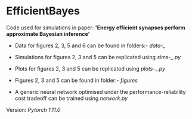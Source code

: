 # EfficientBayes
Code used for simulations in paper: **'Energy efficient synapses perform approximate Bayesian inference'**


- Data for figures 2, 3, 5 and 6 can be found in folders:- *data-_* 

- Simulations for figures 2, 3 and 5 can be replicated using *sims-_.py*

- Plots for figures 2, 3 and 5 can be replicated using *plots-_.py*

- Figures 2, 3 and 5 can be found in folder:- *figures* 

- A generic neural network optimised under the performance-reliability cost tradeoff can be trained using *network.py*

Version: *Pytorch 1.11.0*
